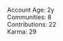 Account Age: 2y                                                      
Communities: 8                                                       
Contributions: 22                                                    
Karma: 29                                                      